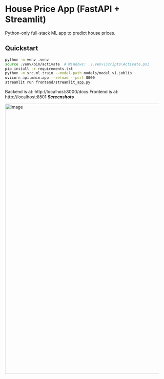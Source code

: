 # House Price App (FastAPI + Streamlit)
 Python-only full-stack ML app to predict house prices.
 ## Quickstart
 ```bash
 python -m venv .venv
source .venv/bin/activate  # Windows: .\.venv\Scripts\Activate.ps1
 pip install -r requirements.txt
 python -m src.ml.train --model-path models/model_v1.joblib
 uvicorn api.main:app --reload --port 8000
 streamlit run frontend/streamlit_app.py
```
Backend is at:  http://localhost:8000/docs
Frontend is at:  http://localhost:8501
***Screenshots***

<img width="1910" height="884" alt="image" src="https://github.com/user-attachments/assets/989710e6-d94f-48eb-a61b-0828f7e6f6c9" />
